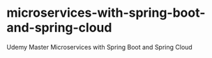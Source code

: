 # microservices-with-spring-boot-and-spring-cloud
Udemy Master Microservices with Spring Boot and Spring Cloud

